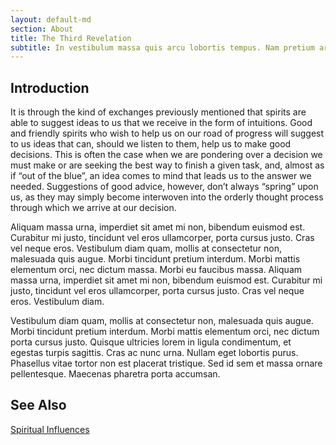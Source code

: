 ```yaml
---
layout: default-md
section: About
title: The Third Revelation
subtitle: In vestibulum massa quis arcu lobortis tempus. Nam pretium arcu in odio vulputate luctus.
---
```


## Introduction

It is through the kind of exchanges previously mentioned that spirits are able to suggest ideas to us that we receive in the form of intuitions. Good and friendly spirits who wish to help us on our road of progress will suggest to us ideas that can, should we listen to them, help us to make good decisions. This is often the case when we are pondering over a decision we must make or are seeking the best way to finish a given task, and, almost as if “out of the blue”, an idea comes to mind that leads us to the answer we needed. Suggestions of good advice, however, don’t always “spring” upon us, as they may simply become interwoven into the orderly thought process through which we arrive at our decision.

Aliquam massa urna, imperdiet sit amet mi non, bibendum euismod est. Curabitur mi justo, tincidunt vel eros ullamcorper, porta cursus justo. Cras vel neque eros. Vestibulum diam quam, mollis at consectetur non, malesuada quis augue. Morbi tincidunt pretium interdum. Morbi mattis elementum orci, nec dictum massa. Morbi eu faucibus massa. Aliquam massa urna, imperdiet sit amet mi non, bibendum euismod est. Curabitur mi justo, tincidunt vel eros ullamcorper, porta cursus justo. Cras vel neque eros. Vestibulum diam.

Vestibulum diam quam, mollis at consectetur non, malesuada quis augue. Morbi tincidunt pretium interdum. Morbi mattis elementum orci, nec dictum porta cursus justo. Quisque ultricies lorem in ligula condimentum, et egestas turpis sagittis. Cras ac nunc urna. Nullam eget lobortis purus. Phasellus vitae tortor non est placerat tristique. Sed id sem et massa ornare pellentesque. Maecenas pharetra porta accumsan.

## See Also
[Spiritual Influences](/spiritism/mediumship/spiritual-influences)  

